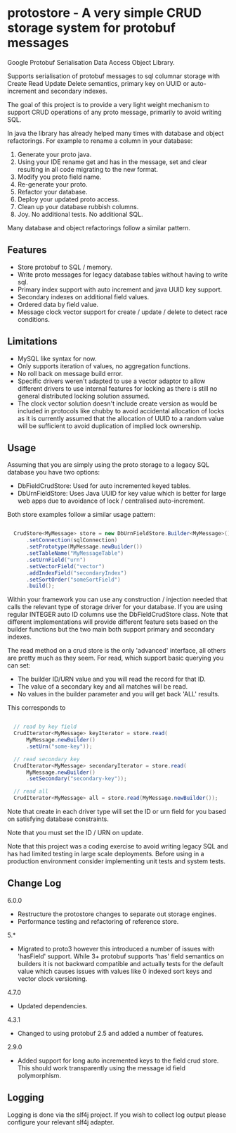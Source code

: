 protostore - A very simple CRUD storage system for protobuf messages
====================================================================

Google Protobuf Serialisation Data Access Object Library.

Supports serialisation of protobuf messages to sql columnar storage with
Create Read Update Delete semantics, primary key on UUID or auto-increment and
secondary indexes.

The goal of this project is to provide a very light weight mechanism to support
CRUD operations of any proto message, primarily to avoid writing SQL.

In java the library has already helped many times with database and object
refactorings. For example to rename a column in your database:

1. Generate your proto java.
2. Using your IDE rename get<Field> and has<Field> in the message, set<Field>
    and clear<Field> resulting in all code migrating to the new format.
3. Modify you proto field name.
4. Re-generate your proto.
5. Refactor your database.
6. Deploy your updated proto access.
7. Clean up your database rubbish columns.
8. Joy. No additional tests. No additional SQL.

Many database and object refactorings follow a similar pattern.

Features
--------
* Store protobuf to SQL / memory.
* Write proto messages for legacy database tables without having to write sql.
* Primary index support with auto increment and java UUID key support.
* Secondary indexes on additional field values.
* Ordered data by field value.
* Message clock vector support for create / update / delete to detect race
  conditions.

Limitations
-----------
* MySQL like syntax for now.
* Only supports iteration of values, no aggregation functions.
* No roll back on message build error.
* Specific drivers weren't adapted to use a vector adaptor to allow different
  drivers to use internal features for locking as there is still no general
  distributed locking solution assumed.
* The clock vector solution doesn't include create version as would be included
  in protocols like chubby to avoid accidental allocation of locks as it is
  currently assumed that the allocation of UUID to a random value will be
  sufficient to avoid duplication of implied lock ownership.

Usage
-----

Assuming that you are simply using the proto storage to a legacy SQL database
you have two options:

* DbFieldCrudStore: Used for auto incremented keyed tables.
* DbUrnFieldStore: Uses Java UUID for key value which is better for large web apps
    due to avoidance of lock / centralised auto-increment.

Both store examples follow a similar usage pattern:

```java

  CrudStore<MyMessage> store = new DbUrnFieldStore.Builder<MyMessage>()
      .setConnection(sqlConnection)
      .setPrototype(MyMessage.newBuilder())
      .setTableName("MyMessageTable")
      .setUrnField("urn")
      .setVectorField("vector")
      .addIndexField("secondaryIndex")
      .setSortOrder("someSortField")
      .build();

```

Within your framework you can use any construction / injection needed that
calls the relevant type of storage driver for your database. If you are using
regular INTEGER auto ID columns use the DbFieldCrudStore class. Note that
different implementations will provide different feature sets based on the
builder functions but the two main both support primary and secondary indexes.

The read method on a crud store is the only 'advanced' interface, all others are
pretty much as they seem. For read, which support basic querying you can set:

* The builder ID/URN value and you will read the record for that ID.
* The value of a secondary key and all matches will be read.
* No values in the builder parameter and you will get back 'ALL' results.

This corresponds to

```java

  // read by key field
  CrudIterator<MyMessage> keyIterator = store.read(
      MyMessage.newBuilder()
      .setUrn("some-key"));

  // read secondary key
  CrudIterator<MyMessage> secondaryIterator = store.read(
      MyMessage.newBuilder()
      .setSecondary("secondary-key"));

  // read all
  CrudIterator<MyMessage> all = store.read(MyMessage.newBuilder());

```

Note that create in each driver type will set the ID or urn field for you based
on satisfying database constraints.

Note that you must set the ID / URN on update.

Note that this project was a coding exercise to avoid writing legacy SQL and
has had limited testing in large scale deployments. Before using in a production
environment consider implementing unit tests and system tests.


Change Log
----------

6.0.0
* Restructure the protostore changes to separate out storage engines.
* Performance testing and refactoring of reference store.

5.*
* Migrated to proto3 however this introduced a number of issues with 'hasField'
  support. While 3+ protobuf supports 'has' field semantics on builders it is
  not backward compatible and actually tests for the default value which causes
  issues with values like 0 indexed sort keys and vector clock versioning.

4.7.0
* Updated dependencies.

4.3.1
* Changed to using protobuf 2.5 and added a number of features.

2.9.0
* Added support for long auto incremented keys to the field crud store. This
  should work transparently using the message id field polymorphism.

Logging
-------

Logging is done via the slf4j project. If you wish to collect log output please
configure your relevant slf4j adapter.

